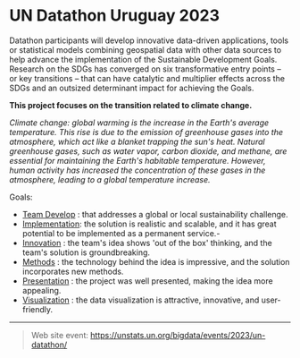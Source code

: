 # UN Datathon Uruguay 2023

Datathon participants will develop innovative data-driven applications, tools or statistical models combining geospatial data with other data sources to help advance the implementation of the Sustainable Development Goals. Research on the SDGs has converged on six transformative entry points – or key transitions – that can have catalytic and multiplier effects across the SDGs and an outsized determinant impact for achieving the Goals.

**This project focuses on the transition related to climate change.**

_Climate change: global warming is the increase in the Earth's average temperature. This rise is due to the emission of greenhouse gases into the atmosphere, which act like a blanket trapping the sun's heat. Natural greenhouse gases, such as water vapor, carbon dioxide, and methane, are essential for maintaining the Earth's habitable temperature. However, human activity has increased the concentration of these gases in the atmosphere, leading to a global temperature increase._

Goals:

- [Team Develop]() : that addresses a global or local sustainability challenge.
- [Implementation](): the solution is realistic and scalable, and it has great potential to be implemented as a permanent service.-
- [Innovation]() : the team's idea shows 'out of the box' thinking, and the team's solution is groundbreaking.
- [Methods]() : the technology behind the idea is impressive, and the solution incorporates new methods.	
- [Presentation]() : the project was well presented, making the idea more appealing.	
- [Visualization]() : the data visualization is attractive, innovative, and user-friendly.	

____________________________________

> Web site event: https://unstats.un.org/bigdata/events/2023/un-datathon/
